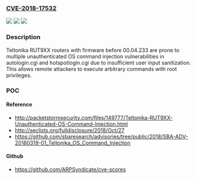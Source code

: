 ### [CVE-2018-17532](https://cve.mitre.org/cgi-bin/cvename.cgi?name=CVE-2018-17532)
![](https://img.shields.io/static/v1?label=Product&message=n%2Fa&color=blue)
![](https://img.shields.io/static/v1?label=Version&message=n%2Fa&color=blue)
![](https://img.shields.io/static/v1?label=Vulnerability&message=n%2Fa&color=brighgreen)

### Description

Teltonika RUT9XX routers with firmware before 00.04.233 are prone to multiple unauthenticated OS command injection vulnerabilities in autologin.cgi and hotspotlogin.cgi due to insufficient user input sanitization. This allows remote attackers to execute arbitrary commands with root privileges.

### POC

#### Reference
- http://packetstormsecurity.com/files/149777/Teltonika-RUT9XX-Unauthenticated-OS-Command-Injection.html
- http://seclists.org/fulldisclosure/2018/Oct/27
- https://github.com/sbaresearch/advisories/tree/public/2018/SBA-ADV-20180319-01_Teltonika_OS_Command_Injection

#### Github
- https://github.com/ARPSyndicate/cve-scores

